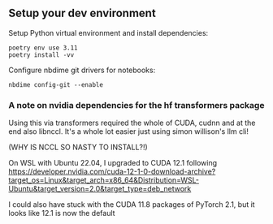 ## Setup your dev environment

Setup Python virtual environment and install dependencies:

```shell
poetry env use 3.11
poetry install -vv
```

Configure nbdime git drivers for notebooks:

```shell
nbdime config-git --enable
```

### A note on nvidia dependencies for the hf transformers package

Using this via transformers required the whole of CUDA, cudnn and at the end also libnccl. It's a whole lot easier just using simon willison's llm cli!

(WHY IS NCCL SO NASTY TO INSTALL?!)

On WSL with Ubuntu 22.04, I upgraded to CUDA 12.1 following https://developer.nvidia.com/cuda-12-1-0-download-archive?target_os=Linux&target_arch=x86_64&Distribution=WSL-Ubuntu&target_version=2.0&target_type=deb_network

I could also have stuck with the CUDA 11.8 packages of PyTorch 2.1, but it looks like 12.1 is now the default
